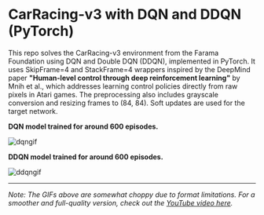 # CarRacing-v3 with DQN and DDQN (PyTorch)

This repo solves the CarRacing-v3 environment from the Farama Foundation using DQN and Double DQN (DDQN), implemented in PyTorch. It uses SkipFrame=4 and StackFrame=4 wrappers inspired by the DeepMind paper **"Human-level control through deep reinforcement learning"** by Mnih et al., which addresses learning control policies directly from raw pixels in Atari games. The preprocessing also includes grayscale conversion and resizing frames to (84, 84). Soft updates are used for the target network.

**DQN model trained for around 600 episodes.** 

![dqngif](https://github.com/user-attachments/assets/f54851a2-f2bc-42e0-9673-903cd6534d43)

**DDQN model trained for around 600 episodes.** 

![ddqngif](https://github.com/user-attachments/assets/bdd66bdb-6b98-4703-86ab-df1445c160c9)

---

*Note: The GIFs above are somewhat choppy due to format limitations. For a smoother and full-quality version, check out the [YouTube video here](https://youtu.be/6AAcua5E8Fw?si=k3cVgLV8tTv_HGt7).*

